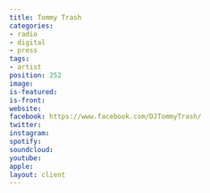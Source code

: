 ```yaml
---
title: Tommy Trash
categories:
- radio
- digital
- press
tags:
- artist
position: 252
image: 
is-featured: 
is-front: 
website: 
facebook: https://www.facebook.com/DJTommyTrash/
twitter: 
instagram: 
spotify: 
soundcloud: 
youtube: 
apple: 
layout: client
---
```


